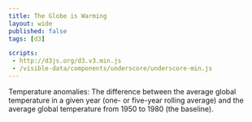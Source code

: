 ```yaml
---
title: The Globe is Warming
layout: wide
published: false
tags: [d3]

scripts:
 - http://d3js.org/d3.v3.min.js
 - /visible-data/components/underscore/underscore-min.js
---
```


<style type="text/css">

#chart svg {
    height: 400px;
}

.legend {
    font-weight: normal;
    font-size: 14px;
    text-shadow: inherit;
}

.annual {
    stroke: #777;
}

.five-year {
    stroke: #860e0d;
}

.line {
    fill: None;
}

path.annual {
    stroke-width: 1;
}

path.five-year {
    stroke-width: 2;
}

.mousebar {
    stroke: #222;
    stroke-width: 1;
}
</style>

Temperature anomalies: The difference between the average global temperature in a given year (one- or five-year rolling average) and the average global temperature from 1950 to 1980 (the baseline).

<div id="chart"></div>

<table id="temp-data" class="table table-condensed table-striped span12"> </table>

<script type="x-jst" id="caption-template">
Value: <%= value %>
</script>

<script type="text/javascript">
var url = "/visible-data/data/global-temps.csv";

var yearFormat = d3.time.format('%Y');

d3.csv(url, function(err, data) {
    window.data = data;

    // everything is a number or null
    data.forEach(function(d, i) {
        for (var k in d) {
            if (d[k] === 'null') { d[k] = null; }
            else { d[k] = +d[k]; }
        }
    });

    x.domain(d3.extent(data, function(d) { return d.Year; }));
    //y.domain(d3.extent(data, function(d) { return d['Annual Mean']; }));

    svg.append('g')
        .attr('class', 'x axis')
        .attr('transform', translate(0, height / 2))
        .call(xAxis);

    svg.append('g')
        .attr('class', 'y axis')
        .attr('transform', translate(0, 0))
        .call(yAxis);

    trendlines.append('path')
        .datum(data)
        .attr('class', 'annual line')
        .attr('d', annual);

    trendlines.append('path')
        .datum(data)
        .attr('class', 'five-year line')
        .attr('d', fiveYear);

    // add the table
    d3.select('#temp-data')
        .datum(data)
        .call(table);

});

// chart
var margin = {top: 20, right: 20, bottom: 20, left: 40}
  , height = 400 - margin.top - margin.bottom
  , width  = parseInt(d3.select('#chart').style('width')) - margin.left - margin.right;


// scales and axes
var x = d3.scale.linear()
    .range([0, width]);

var y = d3.scale.linear()
    .range([height, 0])
    .domain([-1, 1]);

var xAxis = d3.svg.axis()
    .scale(x)
    .orient('bottom')
    .tickFormat(String);

var yAxis = d3.svg.axis()
    .scale(y)
    .orient('left');

// lines
var annual = d3.svg.line()
    .y(function(d) { return y(d['Annual Mean']); })
    .x(function(d) { return x(d.Year); });

var fiveYear = d3.svg.line()
    .y(function(d) { return y(d['5-year Mean']); })
    .x(function(d) { return x(d.Year); });

// the actual chart
var svg = d3.select('#chart').append('svg')
  .append('g')
    .attr('transform', translate(margin.left, margin.top))
    .style('height', height)
    .style('width', width);

// legend
svg.append('text')
    .attr('transform', translate(margin.left, margin.top * 2))
    .attr('class', 'legend annual')
    .text('Annual average');

svg.append('text')
    .attr('transform', translate(margin.left, margin.top * 3))
    .attr('class', 'legend five-year')
    .text('Five-year average');

// trendlines
var trendlines = svg.append('g')
    .attr('class', 'trendlines');
    //.attr('transform', translate(margin.left, 0));

// events
var template = _.template(d3.select('#caption-template').html());

var caption = d3.select('body').append('div')
    .attr('class', 'caption')
    .style('display', 'none');

// draw a vertical bar where the mouse is
var bar = svg.append('line')
    .attr('x1', 0)
    .attr('x2', 0)
    .attr('y1', 0)
    .attr('y2', height)
    .attr('class', 'mousebar');

d3.select('#chart').on('mouseover', showCaption)
    .on('mousemove', showCaption)
    .on('mouseout', function(d, i) {
        bar.style('display', 'None');
    });

function showCaption(d, i) {
    var mouse = window.mouse = d3.mouse(svg.node());

    bar.style('display', 'block')
        .attr('x1', mouse[0])
        .attr('x2', mouse[0]);

    
}

function translate (x, y) {
    return "translate(" + x + "," + y + ")";
}

function table(selection) {
    var data = selection.datum()
      , fields = d3.keys(data[0]);

    // header
    selection.append('thead').append('tr')
      .selectAll('th')
        .data(fields)
      .enter().append('th')
        .text(String);

    var rows = selection.append('tbody')
      .selectAll('tr')
        .data(data)
      .enter().append('tr');

    rows.selectAll('td')
        .data(function(d) { return d3.values(d); })
      .enter().append('td')
        .text(String);

    return selection;
}

</script>